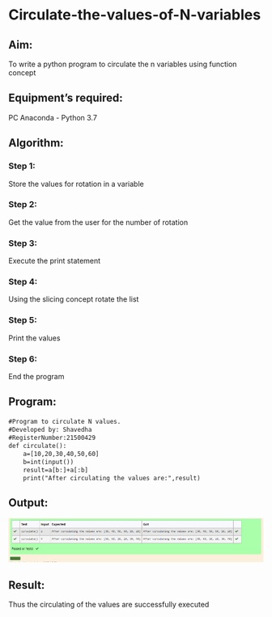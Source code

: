 # Circulate-the-values-of-N-variables
## Aim:
To write a python program to circulate the n variables using function concept
## Equipment’s required:
PC
Anaconda - Python 3.7
## Algorithm: 
### Step 1: 
Store the values for rotation in a variable
### Step 2: 
Get the value from the user for the number of rotation

### Step 3: 
Execute the print statement
### Step 4: 
Using the slicing concept rotate the list

### Step 5: 
Print the values
### Step 6:
End the program 
## Program:
```
#Program to circulate N values.
#Developed by: Shavedha
#RegisterNumber:21500429
def circulate():
    a=[10,20,30,40,50,60]
    b=int(input())
    result=a[b:]+a[:b]
    print("After circulating the values are:",result)
```

## Output:
![OUTPUT](./exo2.png)

## Result:
Thus the circulating of the values are successfully executed 
